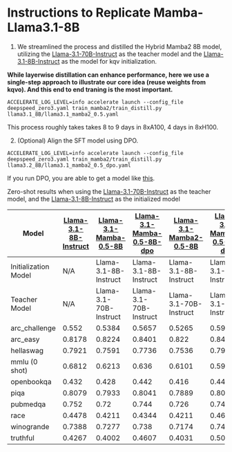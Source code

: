 # Instructions to Replicate Mamba-Llama3.1-8B

1. We streamlined the process and distilled the Hybrid Mamba2 8B model, utilizing the [Llama-3.1-70B-Instruct](https://huggingface.co/meta-llama/Llama-3.1-70B-Instruct) as the teacher model and the [Llama-3.1-8B-Instruct](https://huggingface.co/meta-llama/Llama-3.1-8B-Instruct) as the model for kqv initialization.

**While layerwise distillation can enhance performance, here we use a single-step approach to illustrate our core idea (reuse weights from kqvo). And this end to end traning is the most important.**

```
ACCELERATE_LOG_LEVEL=info accelerate launch --config_file deepspeed_zero3.yaml train_mamba2/train_distill.py llama3.1_8B/llama3.1_mamba2_0.5.yaml
```

This process roughly takes takes 8 to 9 days in 8xA100, 4 days in 8xH100.

2. (Optional) Align the SFT model using DPO.

```
ACCELERATE_LOG_LEVEL=info accelerate launch --config_file deepspeed_zero3.yaml train_mamba2/train_distill.py llama3.2_8B/llama3.1_mamba2_0.5_dpo.yaml
```

If you run DPO, you are able to get a model like [this](https://huggingface.co/JunxiongWang/Mamba2InLlama3B_Half_DPO). 

Zero-shot results when using the [Llama-3.1-70B-Instruct](https://huggingface.co/meta-llama/Llama-3.1-70B-Instruct) as the teacher model, and the [Llama-3.1-8B-Instruct](https://huggingface.co/meta-llama/Llama-3.1-8B-Instruct) as the initialized model

| Model          | [Llama-3.1-8B-Instruct](https://huggingface.co/meta-llama/Llama-3.1-8B-Instruct) | [Llama-3.1-Mamba-0.5-8B](https://huggingface.co/JunxiongWang/Llama3.1-Mamba-8B-distill)       | [Llama-3.1-Mamba-0.5-8B-dpo](https://huggingface.co/JunxiongWang/Llama3.1-Mamba-8B-dpo)       | [Llama-3.1-Mamba2-0.5-8B](https://huggingface.co/JunxiongWang/Llama3.1-Mamba2-8B-distill)       | [Llama-3.1-Mamba2-0.5-8B-dpo](https://huggingface.co/JunxiongWang/Llama3.1-Mamba-8B-dpo)       |
|---------------|---------------------------------------------------------------------------------|-----------------------------------|-----------------------------------|-----------------------------------|-----------------------------------|
| Initialization Model | N/A                                                                             | Llama-3.1-8B-Instruct             | Llama-3.1-8B-Instruct             | Llama-3.1-8B-Instruct             | Llama-3.1-8B-Instruct             |
| Teacher Model | N/A                                                                             | Llama-3.1-70B-Instruct             | Llama-3.1-70B-Instruct             | Llama-3.1-70B-Instruct             | Llama-3.1-70B-Instruct             |
| arc_challenge       | 0.552                 | 0.5384                   | 0.5657                | 0.5265                    | 0.5973                |
| arc_easy            | 0.8178                | 0.8224                   | 0.8401                | 0.822                     | 0.8481                |
| hellaswag           | 0.7921                | 0.7591                   | 0.7736                | 0.7536                    | 0.7969                |
| mmlu (0 shot)       | 0.6812                | 0.6213                   | 0.636                 | 0.6101                    | 0.5974                |
| openbookqa          | 0.432                 | 0.428                    | 0.442                 | 0.416                     | 0.44                  |
| piqa                | 0.8079                | 0.7933                   | 0.8041                | 0.7889                    | 0.8003                |
| pubmedqa            | 0.752                 | 0.72                     | 0.744                 | 0.726                     | 0.746                 |
| race                | 0.4478                | 0.4211                   | 0.4344                | 0.4211                    | 0.4612                |
| winogrande          | 0.7388                | 0.7277                   | 0.738                 | 0.7174                    | 0.7411                |
| truthful            | 0.4267                | 0.4002                   | 0.4607                | 0.4031                    | 0.5022                |
